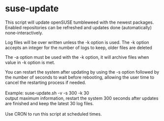 # suse-update
This script will update openSUSE tumbleweed with the newest packages.  <br>
Enabled repositories can be refreshed and updates done (automatically) none-interactively. <br>

Log files will be over written unless the -k option is used. The -k option accepts an integer for the number of logs to keep, older files are deleted<br>

The -a option must be used with the -k option, it will archive files when value in -k option is met.  

You can restart the system after updating by using the -s option followed by the number of seconds to wait before rebooting, allowing the user time to cancel the restarting process if needed. <br>
 <br>
Example:
  suse-update.sh -v -s 300 -k 30 <br>
  output maximum information, restart the system 300 seconds after updates are finished and keep the latest 30 log files. <br>
   <br>
Use CRON to run this script at scheduled times.<br>
